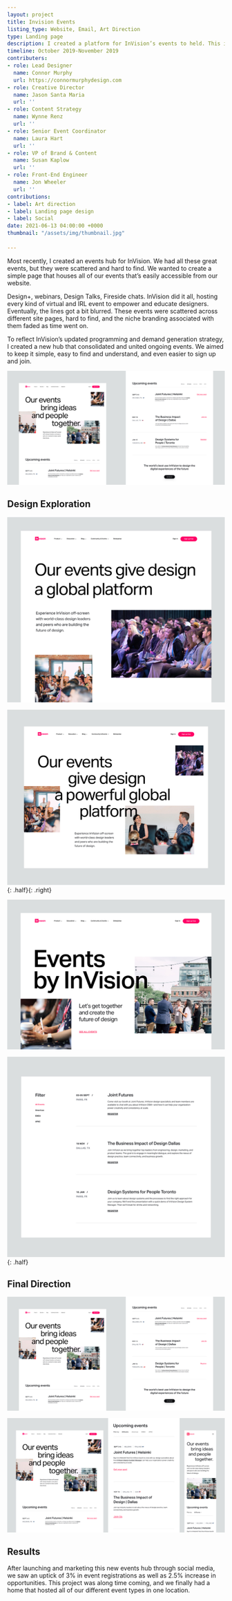```yaml
---
layout: project
title: Invision Events
listing_type: Website, Email, Art Direction
type: Landing page
description: I created a platform for InVision’s events to held. This included both in-person and virtual events.
timeline: October 2019-November 2019
contributers:
- role: Lead Designer
  name: Connor Murphy
  url: https://connormurphydesign.com
- role: Creative Director
  name: Jason Santa Maria
  url: ''
- role: Content Strategy
  name: Wynne Renz
  url: ''
- role: Senior Event Coordinator
  name: Laura Hart
  url: ''
- role: VP of Brand & Content
  name: Susan Kaplow
  url: ''
- role: Front-End Engineer
  name: Jon Wheeler
  url: ''
contributions:
- label: Art direction
- label: Landing page design
- label: Social
date: 2021-06-13 04:00:00 +0000
thumbnail: "/assets/img/thumbnail.jpg"

---
```

Most recently, I created an events hub for InVision. We had all these great events, but they were scattered and hard to find. We wanted to create a simple page that houses all of our events that’s easily accessible from our website.   
  
Design+, webinars, Design Talks, Fireside chats. InVision did it all, hosting every kind of virtual and IRL event to empower and educate designers. Eventually, the lines got a bit blurred. These events were scattered across different site pages, hard to find, and the niche branding associated with them faded as time went on.

To reflect InVision’s updated programming and demand generation strategy, I created a new hub that consolidated and united ongoing events. We aimed to keep it simple, easy to find and understand, and even easier to sign up and join.

![](/assets/img/events-final-1x.jpg)

## Design Exploration

![](/assets/img/hero1-1x.jpg)

![](/assets/img/hero-2-1x.jpg){: .half}{: .right}

![](/assets/img/hero-4-1x.jpg)

![](/assets/img/group-12.jpg){: .half}

## Final Direction

![](/assets/img/events-final-2-1x.jpg)

![](/assets/img/events-final-1x-copy-2.jpg)

## Results

After launching and marketing this new events hub through social media, we saw an uptick of 3% in event registrations as well as 2.5% increase in opportunities. This project was along time coming, and we finally had a home that hosted all of our different event types in one location.